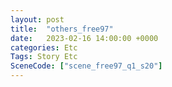 ```yaml
---
layout: post
title:  "others_free97"
date:   2023-02-16 14:00:00 +0000
categories: Etc
Tags: Story Etc
SceneCode: ["scene_free97_q1_s20"]
---
```

